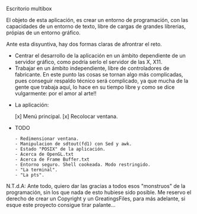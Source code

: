 Escritorio multibox

El objeto de esta aplicación, es crear un entorno de programación, con las 
capacidades de un entorno de texto, libre de cargas de grandes librerias, 
própias de un entorno gráfico.

Ante esta disyuntiva, hay dos formas claras de afrontrar el reto.

  - Centrar el desarrollo de la aplicación en un ámbito dependiente
  de un servidor gráfico, como podría serlo el servidor de las X, X11.
  - Trabajar en un ámbito independiente, libre de controladores de 
  fabricante. En este punto las cosas se tornan algo más complicadas,
  pues conseguir respaldo técnico será complicado, ya que mucha de la
  gente que trabaja aquí, lo hace en su tiempo libre y como se dice
  vulgarmente: por el amor al arte!!



*   La aplicación:

    [x] Menú principal.
    [x] Recolocar ventana.



*   TODO


        - Redimensionar ventana.
        - Manipulacion de sdtout(fd1) con Sed y awk.
        - Estado "POSIX" de la aplicación.
        - Acerca de OpenGL.txt
        - Acerca de Frame Buffer.txt
        - Entorno seguro. Shell cookeada. Modo restringido.
        - "La terminal".
        - "La pts".




  N.T.d.A: Ante todo, quiero dar las gracias a todos esos "monstruos" de la 
  programación, sin los que nada de esto hubiese sido posible.
  Me reservo el derecho de crear un Copyright y un GreatingsFiles, para
  más adelante, si esque este proyecto consigue tirar palante...
